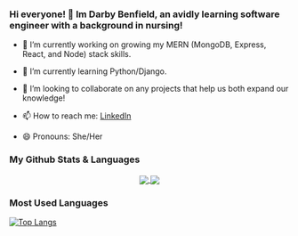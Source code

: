 ### Hi everyone! 👋 Im Darby Benfield, an avidly learning software engineer with a background in nursing!  

- 🔭 I’m currently working on growing my MERN (MongoDB, Express, React, and Node) stack skills. 
- 🌱 I’m currently learning Python/Django. 
- 👯 I’m looking to collaborate on any projects that help us both expand our knowledge!


- 📫 How to reach me: [LinkedIn](https://www.linkedin.com/in/darby-benfield/)
- 😄 Pronouns: She/Her

### My Github Stats & Languages

<div align="center">
    <a href="#"><img align="center" src="https://github-readme-stats.vercel.app/api?username=dbenfield21&show_icons=true&theme=radical&count_private=true"/>  </a>
  <a href="#"><img align="center" src="https://github-readme-stats.vercel.app/api/top-langs/?username=dbenfield21&layout=compact&theme=radical"/></a> 
</div>





### Most Used Languages
[![Top Langs](https://github-readme-stats.vercel.app/api/top-langs/?username=dbenfield21&layout=compact&theme=radical)](https://github.com/dbenfield21/github-readme-stats)

